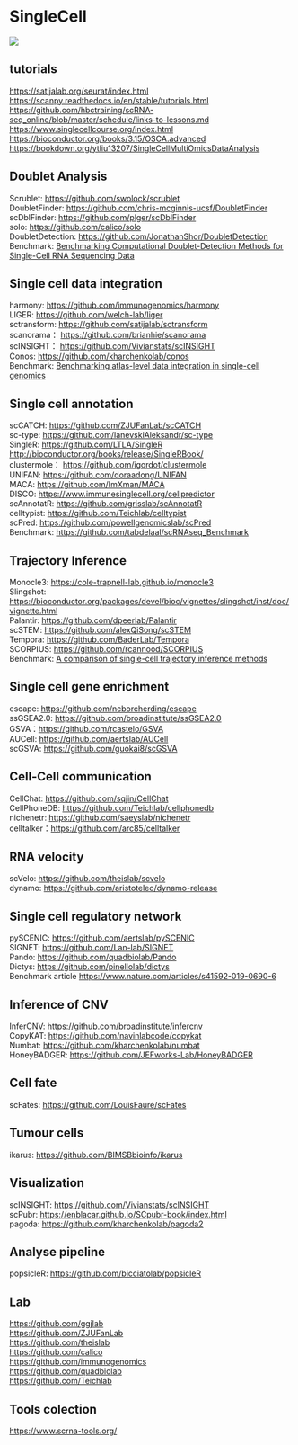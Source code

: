 # SingleCell
![](https://camo.githubusercontent.com/27d70bea7d28e1346bed05f5e2fc26ef79101832ef77de0aeca37d703d301be0/68747470733a2f2f646174612e77686963646e2e636f6d2f696d616765732f3139313132303537392f6f726967696e616c2e676966)
## tutorials
https://satijalab.org/seurat/index.html<br>
https://scanpy.readthedocs.io/en/stable/tutorials.html<br>
https://github.com/hbctraining/scRNA-seq_online/blob/master/schedule/links-to-lessons.md<br>
https://www.singlecellcourse.org/index.html<br>
https://bioconductor.org/books/3.15/OSCA.advanced<br>
https://bookdown.org/ytliu13207/SingleCellMultiOmicsDataAnalysis<br>

## Doublet Analysis
Scrublet: https://github.com/swolock/scrublet<br>
DoubletFinder: https://github.com/chris-mcginnis-ucsf/DoubletFinder<br>
scDblFinder: https://github.com/plger/scDblFinder<br>
solo: https://github.com/calico/solo<br>
DoubletDetection: https://github.com/JonathanShor/DoubletDetection<br>
Benchmark: [Benchmarking Computational Doublet-Detection Methods for Single-Cell RNA Sequencing Data](https://www.cell.com/cell-systems/fulltext/S2405-4712(20)30459-2?_returnURL=https%3A%2F%2Flinkinghub.elsevier.com%2Fretrieve%2Fpii%2FS2405471220304592%3Fshowall%3Dtrue)

##  Single cell data integration
harmony: https://github.com/immunogenomics/harmony<br>
LIGER: https://github.com/welch-lab/liger<br>
sctransform: https://github.com/satijalab/sctransform<br>
scanorama： https://github.com/brianhie/scanorama<br>
scINSIGHT： https://github.com/Vivianstats/scINSIGHT<br>
Conos: https://github.com/kharchenkolab/conos<br>
Benchmark: [Benchmarking atlas-level data integration in single-cell genomics](https://www.nature.com/articles/s41592-021-01336-8)

## Single cell annotation
scCATCH: https://github.com/ZJUFanLab/scCATCH<br>
sc-type: https://github.com/IanevskiAleksandr/sc-type<br>
SingleR: https://github.com/LTLA/SingleR http://bioconductor.org/books/release/SingleRBook/<br>
clustermole： https://github.com/igordot/clustermole<br>
UNIFAN: https://github.com/doraadong/UNIFAN<br>
MACA: https://github.com/ImXman/MACA<br>
DISCO: https://www.immunesinglecell.org/cellpredictor<br>
scAnnotatR: https://github.com/grisslab/scAnnotatR<br>
celltypist: https://github.com/Teichlab/celltypist<br>
scPred: https://github.com/powellgenomicslab/scPred<br>
Benchmark: https://github.com/tabdelaal/scRNAseq_Benchmark<br>

## Trajectory Inference
Monocle3: https://cole-trapnell-lab.github.io/monocle3<br>
Slingshot: https://bioconductor.org/packages/devel/bioc/vignettes/slingshot/inst/doc/vignette.html<br>
Palantir: https://github.com/dpeerlab/Palantir<br>
scSTEM: https://github.com/alexQiSong/scSTEM<br>
Tempora: https://github.com/BaderLab/Tempora<br>
SCORPIUS: https://github.com/rcannood/SCORPIUS<br>
Benchmark: [A comparison of single-cell trajectory inference methods](https://www.nature.com/articles/s41587-019-0071-9)<br>


## Single cell gene enrichment
escape: https://github.com/ncborcherding/escape<br>
ssGSEA2.0: https://github.com/broadinstitute/ssGSEA2.0<br>
GSVA：https://github.com/rcastelo/GSVA<br>
AUCell: https://github.com/aertslab/AUCell<br>
scGSVA: https://github.com/guokai8/scGSVA<br>
## Cell-Cell communication
CellChat: https://github.com/sqjin/CellChat<br>
CellPhoneDB: https://github.com/Teichlab/cellphonedb<br>
nichenetr: https://github.com/saeyslab/nichenetr<br>
celltalker：https://github.com/arc85/celltalker<br>
## RNA velocity
scVelo: https://github.com/theislab/scvelo<br>
dynamo: https://github.com/aristoteleo/dynamo-release<br>
## Single cell regulatory network
pySCENIC: https://github.com/aertslab/pySCENIC<br>
SIGNET: https://github.com/Lan-lab/SIGNET<br>
Pando: https://github.com/quadbiolab/Pando<br>
Dictys: https://github.com/pinellolab/dictys<br>
Benchmark article https://www.nature.com/articles/s41592-019-0690-6<br>
## Inference of CNV
InferCNV: https://github.com/broadinstitute/infercnv<br>
CopyKAT: https://github.com/navinlabcode/copykat<br>
Numbat: https://github.com/kharchenkolab/numbat<br>
HoneyBADGER: https://github.com/JEFworks-Lab/HoneyBADGER<br>
## Cell fate
scFates: https://github.com/LouisFaure/scFates<br>

## Tumour cells
ikarus: https://github.com/BIMSBbioinfo/ikarus<br>

## Visualization
scINSIGHT: https://github.com/Vivianstats/scINSIGHT<br>
scPubr: https://enblacar.github.io/SCpubr-book/index.html<br>
pagoda: https://github.com/kharchenkolab/pagoda2<br>

## Analyse pipeline
popsicleR: https://github.com/bicciatolab/popsicleR<br>
## Lab
https://github.com/ggjlab<br>
https://github.com/ZJUFanLab<br>
https://github.com/theislab<br>
https://github.com/calico<br>
https://github.com/immunogenomics<br>
https://github.com/quadbiolab<br>
https://github.com/Teichlab<br>
## Tools colection
https://www.scrna-tools.org/<br>
